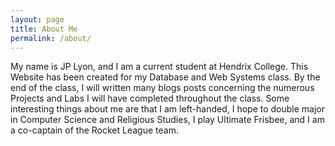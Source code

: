 ```yaml
---
layout: page
title: About Me
permalink: /about/
---
```


My name is JP Lyon, and I am a current student at Hendrix College. This Website has been created for my Database and Web Systems class. By the end of the class, I will written many blogs posts concerning the numerous Projects and Labs I will have completed throughout the class. Some interesting things about me are that I am left-handed, I hope to double major in Computer Science and Religious Studies, I play Ultimate Frisbee, and I am a co-captain of the Rocket League team.